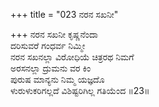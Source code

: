 +++
title = "023 ನರನ ಸಖನೀ"

+++
ನರನ ಸಖನೀ ಕೃಷ್ಣನೆಂದಾ  
ದರಿಸುವರೆ ಗಂಧರ್ವ ನಿಮ್ಮೀ   
ನರನ ಸಖನಲ್ಲಾ ವಿರೋಧಿಯೆ ಚಿತ್ರರಥ ನಿಮಗೆ   
ಅರಸನಲ್ಲಾ ದ್ರುಮನು ವರ ಕಿಂ  
ಪುರುಷ ಮಾನ್ಯನು ನಿಮ್ಮ ಯಜ್ಞದೊ  
ಳುರುಳುಕರಿಗಲ್ಲದೆ  ವಿಶಿಷ್ಟರಿಗಿಲ್ಲ ಗತಿಯೆಂದ     ॥23॥